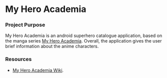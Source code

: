 # My Hero Academia

### Project Purpose
My Hero Academia is an android superhero catalogue application, based on the manga series [My Hero Academia](https://en.wikipedia.org/wiki/My_Hero_Academia).
Overall, the application gives the user brief information about the anime characters.

### Resources
- [My Hero Academia Wiki](http://bokunoheroacademia.wikia.com/wiki/My_Hero_Academia_Wiki).
